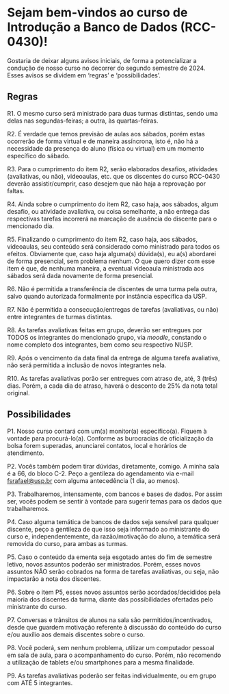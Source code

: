 # Sejam bem-vindos ao curso de Introdução a Banco de Dados (RCC-0430)!

Gostaria de deixar alguns avisos iniciais, de forma a potencializar a condução de nosso curso no decorrer do segundo semestre de 2024. Esses avisos se dividem em ‘regras’ e ‘possibilidades’.

## Regras

R1. O mesmo curso será ministrado para duas turmas distintas, sendo uma delas nas segundas-feiras; a outra, às quartas-feiras.

R2. É verdade que temos previsão de aulas aos sábados, porém estas ocorrerão de forma virtual e de maneira assíncrona, isto é, não há a necessidade da presença do aluno (física ou virtual) em um momento específico do sábado.

R3. Para o cumprimento do item R2, serão elaborados desafios, atividades (avaliativas, ou não), videoaulas, etc. que os discentes do curso RCC-0430 deverão assistir/cumprir, caso desejem que não haja a reprovação por faltas.

R4. Ainda sobre o cumprimento do item R2, caso haja, aos sábados, algum desafio, ou atividade avaliativa, ou coisa semelhante, a não entrega das respectivas tarefas incorrerá na marcação de ausência do discente para o mencionado dia.

R5. Finalizando o cumprimento do item R2, caso haja, aos sábados, videoaulas, seu conteúdo será considerado como ministrado para todos os efeitos. Obviamente que, caso haja alguma(s) dúvida(s), eu a(s) abordarei de forma presencial, sem problema nenhum. O que quero dizer com esse item é que, de nenhuma maneira, a eventual videoaula ministrada aos sábados será dada novamente de forma presencial.

R6. Não é permitida a transferência de discentes de uma turma pela outra, salvo quando autorizada formalmente por instância específica da USP.

R7. Não é permitida a consecução/entregas de tarefas (avaliativas, ou não) entre integrantes de turmas distintas.

R8. As tarefas avaliativas feitas em grupo, deverão ser entregues por TODOS os integrantes do mencionado grupo, via _moodle_, constando o nome completo dos integrantes, bem como seu respectivo NUSP.

R9. Após o vencimento da data final da entrega de alguma tarefa avaliativa, não será permitida a inclusão de novos integrantes nela.

R10. As tarefas avaliativas porão ser entregues com atraso de, até, 3 (três) dias. Porém, a cada dia de atraso, haverá o desconto de 25% da nota total original. 


## Possibilidades

P1. Nosso curso contará com um(a) monitor(a) específico(a). Fiquem à vontade para procurá-lo(a). Conforme as burocracias de oficialização da bolsa forem superadas, anunciarei contatos, local e horários de atendimento.

P2. Vocês também podem tirar dúvidas, diretamente, comigo. A minha sala é a 66, do bloco C-2. Peço a gentileza do agendamento via e-mail fsrafael@usp.br com alguma antecedência (1 dia, ao menos).

P3. Trabalharemos, intensamente, com bancos e bases de dados. Por assim ser, vocês podem se sentir à vontade para sugerir temas para os dados que trabalharemos.

P4. Caso alguma temática de bancos de dados seja sensível para qualquer discente, peço a gentileza de que isso seja informado ao ministrante do curso e, independentemente, da razão/motivação do aluno, a temática será removida do curso, para ambas as turmas.

P5. Caso o conteúdo da ementa seja esgotado antes do fim de semestre letivo, novos assuntos poderão ser ministrados. Porém, esses novos assuntos NÃO serão cobrados na forma de tarefas avaliativas, ou seja, não impactarão a nota dos discentes.

P6. Sobre o item P5, esses novos assuntos serão acordados/decididos pela maioria dos discentes da turma, diante das possibilidades ofertadas pelo ministrante do curso.

P7. Conversas e trânsitos de alunos na sala são permitidos/incentivados, desde que guardem motivação referente à discussão do conteúdo do curso e/ou auxílio aos demais discentes sobre o curso.

P8. Você poderá, sem nenhum problema, utilizar um computador pessoal em sala de aula, para o acompanhamento do curso. Porém, não recomendo a utilização de tablets e/ou smartphones para a mesma finalidade.

P9. As tarefas avaliativas poderão ser feitas individualmente, ou em grupo com ATÉ 5 integrantes.
